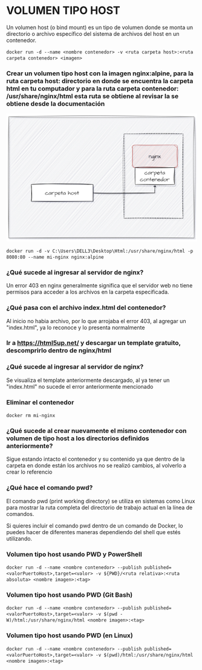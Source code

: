 # VOLUMEN TIPO HOST
Un volumen host (o bind mount) es un tipo de volumen donde se monta un directorio o archivo específico del sistema de archivos del host en un contenedor.

```
docker run -d --name <nombre contenedor> -v <ruta carpeta host>:<ruta carpeta contenedor> <imagen> 
```

### Crear un volumen tipo host con la imagen nginx:alpine, para la ruta carpeta host: directorio en donde se encuentra la carpeta html en tu computador y para la ruta carpeta contenedor: /usr/share/nginx/html esta ruta se obtiene al revisar la se obtiene desde la documentación

![Volúmenes](imagenes/volumen-host.PNG)
```
docker run -d -v C:\Users\DELL3\Desktop\Html:/usr/share/nginx/html -p 8080:80 --name mi-nginx nginx:alpine
```

### ¿Qué sucede al ingresar al servidor de nginx?
Un error 403 en nginx generalmente significa que el servidor web no tiene permisos para acceder a los archivos en la carpeta especificada.

### ¿Qué pasa con el archivo index.html del contenedor?
Al inicio no habia archivo, por lo que arrojaba el error 403, al agregar un "index.html", ya lo reconoce y lo presenta normalmente

### Ir a https://html5up.net/ y descargar un template gratuito, descomprirlo dentro de nginx/html
### ¿Qué sucede al ingresar al servidor de nginx?
Se visualiza el template anteriormente descargado, al ya tener un "index.html" no sucede el error anteriormente mencionado

### Eliminar el contenedor
```
docker rm mi-nginx
```

### ¿Qué sucede al crear nuevamente el mismo contenedor con volumen de tipo host a los directorios definidos anteriormente?
Sigue estando intacto el contenedor y su contenido ya que dentro de la carpeta en donde están los archivos no se realizó cambios, al volverlo a crear lo referencio

### ¿Qué hace el comando pwd?
El comando pwd (print working directory) se utiliza en sistemas como Linux para mostrar la ruta completa del directorio de trabajo actual en la línea de comandos.

Si quieres incluir el comando pwd dentro de un comando de Docker, lo puedes hacer de diferentes maneras dependiendo del shell que estés utilizando.


### Volumen tipo host usando PWD y PowerShell
```
docker run -d --name <nombre contenedor> --publish published=<valorPuertoHost>,target=<valor> -v ${PWD}/<ruta relativa>:<ruta absoluta> <nombre imagen>:<tag> 
```

### Volumen tipo host usando PWD (Git Bash)

```
docker run -d --name <nombre contenedor> --publish published=<valorPuertoHost>,target=<valor> -v $(pwd -W)/html:/usr/share/nginx/html <nombre imagen>:<tag> 
```

### Volumen tipo host usando PWD (en Linux)

```
docker run -d --name <nombre contenedor> --publish published=<valorPuertoHost>,target=<valor> -v $(pwd)/html:/usr/share/nginx/html <nombre imagen>:<tag> 
```

